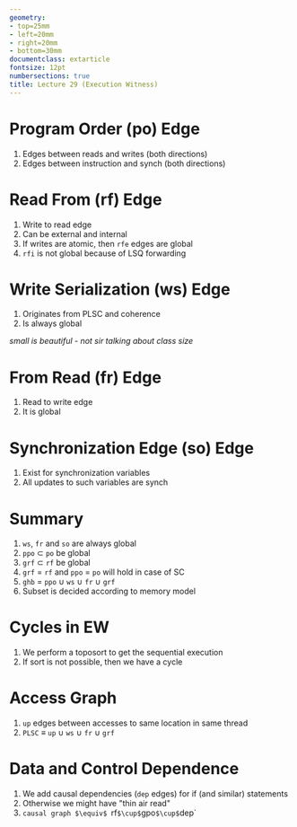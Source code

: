 ```yaml
---
geometry:
- top=25mm
- left=20mm
- right=20mm
- bottom=30mm
documentclass: extarticle
fontsize: 12pt
numbersections: true
title: Lecture 29 (Execution Witness)
--- 
```


# Program Order (po) Edge
1. Edges between reads and writes (both directions)
1. Edges between instruction and synch (both directions)

# Read From (rf) Edge
1. Write to read edge
1. Can be external and internal
1. If writes are atomic, then `rfe` edges are global
1. `rfi` is not global because of LSQ forwarding

# Write Serialization (ws) Edge
1. Originates from PLSC and coherence
1. Is always global

*small is beautiful - not sir talking about class size*

# From Read (fr) Edge
1. Read to write edge
1. It is global

# Synchronization Edge (so) Edge
1. Exist for synchronization variables
1. All updates to such variables are synch

# Summary
1. `ws`, `fr` and `so` are always global
1. `ppo` $\subset$ `po` be global
1. `grf` $\subset$ `rf` be global
1. `grf` $=$ `rf` and `ppo` $=$ `po` will hold in case of SC
1. `ghb` $=$ `ppo` $\cup$ `ws` $\cup$ `fr` $\cup$ `grf`
1. Subset is decided according to memory model

# Cycles in EW
1. We perform a toposort to get the sequential execution
1. If sort is not possible, then we have a cycle

# Access Graph
1. `up` edges between accesses to same location in same thread
1. `PLSC` $\equiv$ `up` $\cup$ `ws` $\cup$ `fr` $\cup$ `grf`

# Data and Control Dependence
1. We add causal dependencies (`dep` edges) for if (and similar) statements
1. Otherwise we might have "thin air read"
1. `causal graph $\equiv$ `rf` $\cup$ `gpo` $\cup$ `dep`
